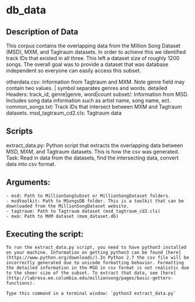 # db_data

## Description of Data

This corpus contains the overlapping data from the Million Song Dataset (MSD), MXM, and Tagtraum datasets. In order to achieve this we identified track IDs that existed in all three. This left a dataset size of roughly 1200 songs. The overall goal was to provide a dataset that was database independent so everyone can easily access this subset. 

otherdata.csv: Information from Tagtraum and MXM. Note genre field may contain two values. | symbol separates genres and words. detailed Headers: track_id, genre|genre, word|count
subset/: Information from MSD. Includes song data information such as artist name, song name, ect.  
common_songs.txt: Track IDs that intersect between MXM and Tagtraum datasets. 
msd_tagtraum_cd2.cls: Tagtraum data


## Scripts

extract_data.py: Python script that extracts the overlapping data between MSD, MXM, and Tagtraum datasets. This is how the csv was generated. Task: Read in data from the datasets, find the intersecting data, convert data into csv format.

## Arguments:

	- msd: Path to MillionSongSubset or MillionSongDataset folders.
	- msdtoolkit: Path to MSongsDB folder. This is a toolkit that can be downloaded from the MillionSongDataset website.
	- tagtraum: Path to Tagtraum dataset (msd_tagtraum_cd2.cls)
	- mxm: Path to MXM dataset (mxm_dataset.db)

## Executing the script:
    To run the extract_data.py script, you need to have python3 installed on your machine. Information on getting python3 can be found [here](https://www.python.org/downloads/).In Python 2.7 the csv file will be incorrectly generated due to unicode formatting behavior. Formatting the detailed information in the MSD in csv format is not realistic due to the sheer size of the subset. To extract that data, see [here](http://labrosa.ee.columbia.edu/millionsong/pages/basic-getters-functions).
        
    Type this command in a terminal window: `python3 extract_data.py`